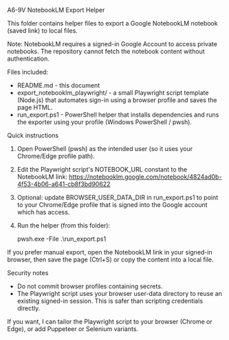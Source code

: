 A6-9V NotebookLM Export Helper

This folder contains helper files to export a Google NotebookLM notebook (saved link) to local files.

Note: NotebookLM requires a signed-in Google Account to access private notebooks. The repository cannot fetch the notebook content without authentication.

Files included:
- README.md - this document
- export_notebooklm_playwright/ - a small Playwright script template (Node.js) that automates sign-in using a browser profile and saves the page HTML.
- run_export.ps1 - PowerShell helper that installs dependencies and runs the exporter using your profile (Windows PowerShell / pwsh).

Quick instructions
1. Open PowerShell (pwsh) as the intended user (so it uses your Chrome/Edge profile path).
2. Edit the Playwright script's NOTEBOOK_URL constant to the NotebookLM link: https://notebooklm.google.com/notebook/4824ad0b-4f53-4b06-a641-cb8f3bd90622
3. Optional: update BROWSER_USER_DATA_DIR in run_export.ps1 to point to your Chrome/Edge profile that is signed into the Google account which has access.
4. Run the helper (from this folder):

    pwsh.exe -File .\run_export.ps1

If you prefer manual export, open the NotebookLM link in your signed-in browser, then save the page (Ctrl+S) or copy the content into a local file.

Security notes
- Do not commit browser profiles containing secrets.
- The Playwright script uses your browser user-data directory to reuse an existing signed-in session. This is safer than scripting credentials directly.

If you want, I can tailor the Playwright script to your browser (Chrome or Edge), or add Puppeteer or Selenium variants.